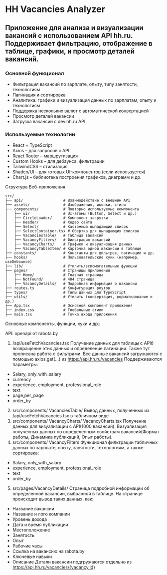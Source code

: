 # HH Vacancies Analyzer

## Приложение для анализа и визуализации вакансий с использованием API hh.ru. Поддерживает фильтрацию, отображение в таблице, графики, и просмотр деталей вакансий.

### Основной функционал

- Фильтрация вакансий по зарплате, опыту, типу занятости, технологиям
- Пагинация и сортировка
- Аналитика: графики и визуализация данных по зарплатам, опыту и технологиям
- Поддержка нескольких валют с автоматической конвертацией
- Просмотр деталей вакансии
- Загрузка вакансий с dev.hh.ru API

### Используемые технологии

- React + TypeScript
- Axios – для запросов к API
- React Router – маршрутизация
- Custom Hooks – для дебаунса, фильтрации
- TailwindCSS – стилизация
- Shadcn/UI – для готовых UI-компонентов (если используется)
- Chart.js – библиотека построения графиков, диаграмм и др.

Структура Веб-приложения
```
src/
├── api/                  # Взаимодействие с внешним API
├── assets/               # Изображения, иконки, стили
├── components/           # Повторно используемые компоненты
│   ├── ui/               # UI-атомы (Button, Select и др.)
│   ├── CircleLoader/     # Компонент загрузки
│   ├── Header/           # Хедер сайта
│   ├── Select/           # Кастомный выпадающий список
│   ├── SelectContainer.tsx # Обертка для выпадающих списков
│   ├── VacanciesTable/   # Таблица вакансий
│   ├── VacancyFilters/   # Фильтрация вакансий
│   ├── VacancyCharts/    # Графики и визуализация данных
│   ├── VacancyTableItem/ # Карточка одной вакансии в таблице
├── constants/            # Константы для фильтров, пагинации и др.
├── hooks/                # Пользовательские хуки (например, useDebounce)
├── lib/                  # Утилиты/вспомогательные функции
├── pages/                # Страницы приложения
│   ├── Home/             # Главная страница
│   ├── NotFound/         # 404 страница
│   ├── VacancyDetails/   # Подробная информация о вакансии
├── routes.ts             # Конфигурация роутов
├── types/                # Типы данных для TypeScript
├── utils/                # Утилиты (конвертация, форматирование и др.)
├── App.tsx               # Основной компонент приложения
├── index.css             # Глобальные стили
├── main.tsx              # Точка входа приложения
```

Основные компоненты, функции, хуки и др.:

API: openapi от rabota.by

1. /api/useFetchVacancies.tsx
   Получение данных для таблицы с APIб возвращение этих данных и определение пагинации. Также тут прописана работа с фильтрами.
   Все данные вакансий загружаются с помощью axios.get(...) из https://api.hh.ru/vacancies
   Поддерживаются параметры:

- Salary, only_with_salary
- currency
- experience, employment, professional_role
- text
- page,per_page
- order_by

2. src/components/ VacanciesTable/
   Вывод данных, полученных из /api/useFetchVacancies.tsx в табличном виде
3. src/components/ VacancyCharts/ VacancyCharts.tsx
   Получение данных для визуализации с API(1000 вакансий). Визуализация полученных данных по определенным свойствам вакансий(Формат работы, Динамика публикаций, Опыт работы).
4. src/components/ VacancyFilters
   Функционал фильтрации табличных данных по зарплате, опыту, занятости, технологиям, а также сортировка:

- Salary, only_with_salary
- experience, employment, professional_role
- text
- order_by

5. src/pages/VacancyDetails/
   Страница подробной информации об определенной вакансии, выбранной в таблице.
   На странице происходит вывод таких данных, как:

- Название вакансии
- Название и лого компании
- Уровень дохода
- Дата и время публикации
- Местоположение
- Занятость
- Опыт
- Рабочие часы
- Ссылка на вакансию на rabota.by
- Ключевые навыки
- Описание
Детали вакансии подгружаются отдельно из https://api.hh.ru/vacancies/{vacancy.id}
